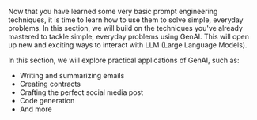 Now that you have learned some very basic prompt engineering techniques, it is time to learn how to use them to solve simple, everyday problems. In this section, we will build on the techniques you've already mastered to tackle simple, everyday problems using GenAI. 
This will open up new and exciting ways to interact with LLM (Large Language Models).

In this section, we will explore practical applications of GenAI, such as:

* Writing and summarizing emails
* Creating contracts
* Crafting the perfect social media post
* Code generation
* And more
